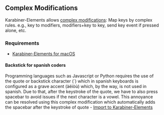 ## Complex Modifications

Karabiner-Elements allows [complex modifications](https://pqrs.org/osx/karabiner/document.html#configuration-complex-modifications): Map keys by complex rules. e.g., key to modifiers, modifiers+key to key, send key event if pressed alone, etc.

### Requirements

- [Karabiner-Elements for macOS](https://pqrs.org/osx/karabiner/)

#### Backstick for spanish coders

Programming languages such as Javascript or Python requires the use of the quote or backstick character (\`) which in spanish keyboards is configured as a grave accent  (àèìòù) which, by the way, is not used in spanish. Due to that, after the keystroke of the quote, we have to also press spacebar to avoid issues if the next character is a vowel. This annoyance can be resolved using this complex modification which automatically adds the spacebar after the keystroke of quote - [Import to Karabiner-Elements](karabiner://karabiner/assets/complex_modifications/import?url=https://raw.githubusercontent.com/kalanda/KE-complex_modifications/master/rules/backstick_for_spanish_coders.json)
